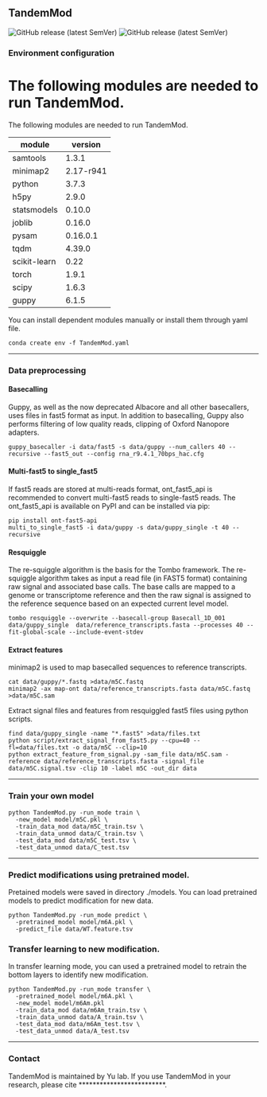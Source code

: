 ## TandemMod


![GitHub release (latest SemVer)](https://img.shields.io/badge/Version-v1.0-yellowgreen) ![GitHub release (latest SemVer)](https://img.shields.io/badge/Language-python-yellowgreen)

### Environment configuration
#### 


The following modules are needed to run TandemMod. 
=======
The following modules are needed to run TandemMod.

module | version
---|---
samtools | 1.3.1
minimap2 | 2.17-r941
python                               |3.7.3
h5py                               |2.9.0
statsmodels                        |0.10.0
joblib                        |0.16.0
pysam                         |0.16.0.1
tqdm                          |4.39.0
scikit-learn              |0.22 
torch                     |1.9.1
scipy                     |1.6.3
guppy                     |6.1.5

You can install dependent modules manually or install them through yaml file.
```
conda create env -f TandemMod.yaml
```
---
### Data preprocessing
#### Basecalling
Guppy, as well as the now deprecated Albacore and all other basecallers, uses files in fast5 format as input. In addition to basecalling, Guppy also performs filtering of low quality reads, clipping of Oxford Nanopore adapters.
```
guppy_basecaller -i data/fast5 -s data/guppy --num_callers 40 --recursive --fast5_out --config rna_r9.4.1_70bps_hac.cfg
```
#### Multi-fast5 to single_fast5
If fast5 reads are stored at multi-reads format, ont_fast5_api is recommended to convert multi-fast5 reads to single-fast5 reads. The ont_fast5_api is available on PyPI and can be installed via pip:
```
pip install ont-fast5-api
multi_to_single_fast5 -i data/guppy -s data/guppy_single -t 40 --recursive 
```
#### Resquiggle
The re-squiggle algorithm is the basis for the Tombo framework. The re-squiggle algorithm takes as input a read file (in FAST5 format) containing raw signal and associated base calls. The base calls are mapped to a genome or transcriptome reference and then the raw signal is assigned to the reference sequence based on an expected current level model.
```
tombo resquiggle --overwrite --basecall-group Basecall_1D_001 data/guppy_single  data/reference_transcripts.fasta --processes 40 --fit-global-scale --include-event-stdev
```
#### Extract features
minimap2 is used to map basecalled sequences to reference transcripts.
```
cat data/guppy/*.fastq >data/m5C.fastq
minimap2 -ax map-ont data/reference_transcripts.fasta data/m5C.fastq >data/m5C.sam
```
Extract signal files and features from resquiggled fast5 files using python scripts.
```
find data/guppy_single -name "*.fast5" >data/files.txt 
python script/extract_signal_from_fast5.py --cpu=40 --fl=data/files.txt -o data/m5C --clip=10
python extract_feature_from_signal.py -sam_file data/m5C.sam -reference data/reference_transcripts.fasta -signal_file data/m5C.signal.tsv -clip 10 -label m5C -out_dir data
```

---
### Train your own model

```
python TandemMod.py -run_mode train \
  -new_model model/m5C.pkl \
  -train_data_mod data/m5C_train.tsv \
  -train_data_unmod data/C_train.tsv \
  -test_data_mod data/m5C_test.tsv \
  -test_data_unmod data/C_test.tsv 
```
---
### Predict modifications using pretrained model.
Pretained models were saved in directory ./models. You can load pretrained models to predict modification for new data.
```
python TandemMod.py -run_mode predict \
  -pretrained_model model/m6A.pkl \
  -predict_file data/WT.feature.tsv
```

### Transfer learning to new modification.
In transfer learning mode, you can used a pretrained model to retrain the bottom layers to identify new modification.
```
python TandemMod.py -run_mode transfer \
  -pretrained_model model/m6A.pkl \
  -new_model model/m6Am.pkl
  -train_data_mod data/m6Am_train.tsv \
  -train_data_unmod data/A_train.tsv \
  -test_data_mod data/m6Am_test.tsv \
  -test_data_unmod data/A_test.tsv 
```
---
### Contact
TandemMod is maintained by Yu lab.
If you use TandemMod in your research, please cite *************************.


